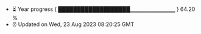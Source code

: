 - ⏳ Year progress { ███████████████████▁▁▁▁▁▁▁▁▁▁▁ } 64.20 %
- ⏰ Updated on Wed, 23 Aug 2023 08:20:25 GMT

